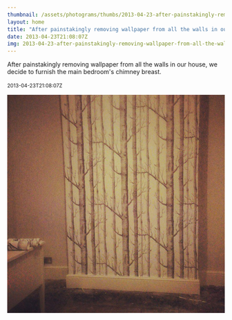 ```yaml
---
thumbnail: /assets/photograms/thumbs/2013-04-23-after-painstakingly-removing-wallpaper-from-all-the-walls-in-our-house--we-decide-to-furnish-the-main-bedroom-s-chimney-breast-.jpg
layout: home
title: "After painstakingly removing wallpaper from all the walls in our house, we decide to furnish the main bedroom's chimney breast."
date: 2013-04-23T21:08:07Z
img: 2013-04-23-after-painstakingly-removing-wallpaper-from-all-the-walls-in-our-house--we-decide-to-furnish-the-main-bedroom-s-chimney-breast-.jpg
---
```


After painstakingly removing wallpaper from all the walls in our house, we decide to furnish the main bedroom's chimney breast.

<small>2013-04-23T21:08:07Z</small>

![After painstakingly removing wallpaper from all the walls in our house, we decide to furnish the main bedroom's chimney breast.](2013-04-23-after-painstakingly-removing-wallpaper-from-all-the-walls-in-our-house--we-decide-to-furnish-the-main-bedroom-s-chimney-breast-.jpg)
